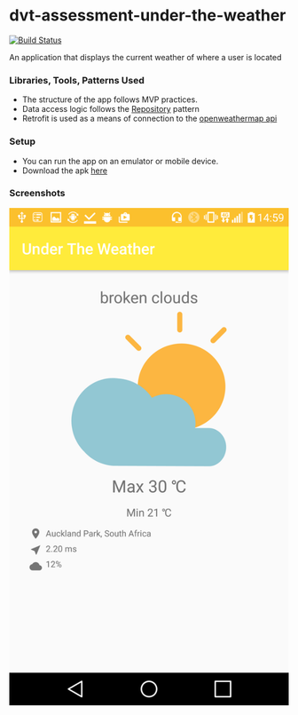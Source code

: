 # dvt-assessment-under-the-weather

[![Build Status](https://travis-ci.org/carnag3kid7/dvt-assessment-under-the-weather.svg?branch=master)](https://travis-ci.org/carnag3kid7/dvt-assessment-under-the-weather)

An application that displays the current weather of where a user is located

### Libraries, Tools, Patterns Used ###

* The structure of the app follows MVP practices.
* Data access logic follows the [Repository](https://martinfowler.com/eaaCatalog/repository.html) pattern
* Retrofit is used as a means of connection to the [openweathermap api](http://openweathermap.org/api)


### Setup ###

 * You can run the app on an emulator or mobile device.
 * Download the apk [here](https://github.com/carnag3kid7/dvt-assessment-under-the-weather/blob/master/apk/app-prod-debug.apk)


### Screenshots ###

![Alt text](https://github.com/carnag3kid7/dvt-assessment-under-the-weather/blob/master/screenshots/screenshot_1.png "Screenshot 1")
